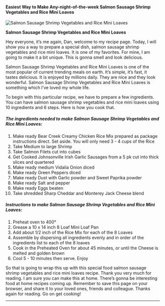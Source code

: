            

#### Easiest Way to Make Any-night-of-the-week Salmon Sausage Shrimp Vegetables and Rice Mini Loaves

![Salmon Sausage Shrimp Vegetables and Rice Mini Loaves](https://img-global.cpcdn.com/recipes/04dbcdf65a1adae5/751x532cq70/salmon-sausage-shrimp-vegetables-and-rice-mini-loaves-recipe-main-photo.jpg)

**Salmon Sausage Shrimp Vegetables and Rice Mini Loaves**

Hey everyone, it’s me again, Dan, welcome to my recipe page. Today, I will show you a way to prepare a special dish, salmon sausage shrimp vegetables and rice mini loaves. It is one of my favorites. For mine, I am going to make it a bit unique. This is gonna smell and look delicious.

Salmon Sausage Shrimp Vegetables and Rice Mini Loaves is one of the most popular of current trending meals on earth. It’s simple, it’s fast, it tastes delicious. It is enjoyed by millions daily. They are nice and they look wonderful. Salmon Sausage Shrimp Vegetables and Rice Mini Loaves is something which I’ve loved my whole life.

To begin with this particular recipe, we have to prepare a few ingredients. You can have salmon sausage shrimp vegetables and rice mini loaves using 10 ingredients and 6 steps. Here is how you cook that.

##### The ingredients needed to make Salmon Sausage Shrimp Vegetables and Rice Mini Loaves:

1.  Make ready Bear Creek Creamy Chicken Rice Mix prepared as package instructions direct. Set aside. You will only need 3 - 4 cups of the Rice
2.  Take Medium to large Shrimp
3.  Take Salmon Filets cut into cubes
4.  Get Cooked Johnsonville Irish Garlic Sausages from a 5 pk cut into thick slices and quartered
5.  Make ready medium Vidalia Onion diced
6.  Make ready Green Peppers diced
7.  Make ready Dust with Garlic powder and Sweet Paprika powder
8.  Make ready Salt and pepper
9.  Make ready Eggs beaten
10.  Take shredded Sharp Cheddar and Monterey Jack Cheese blend

##### Instructions to make Salmon Sausage Shrimp Vegetables and Rice Mini Loaves:

1.  Preheat oven to 400°
2.  Grease a 10 x 14 inch 8 Loaf Mini Loaf Pan
3.  Add about 1/2 inch of the Rice Mix for each of the 8 Loaves
4.  Assemble by dispersing all ingredients evenly and in order of the ingredients list to each of the 8 loaves
5.  Cook in the Preheated Oven for about 45 minutes, or until the Cheese is melted and golden brown
6.  Cool 5 - 10 minutes then serve. Enjoy

So that is going to wrap this up with this special food salmon sausage shrimp vegetables and rice mini loaves recipe. Thank you very much for reading. I am sure you can make this at home. There’s gonna be interesting food at home recipes coming up. Remember to save this page on your browser, and share it to your loved ones, friends and colleague. Thanks again for reading. Go on get cooking!

* * *